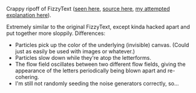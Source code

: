 Crappy ripoff of FizzyText ([seen here](https://workshop.chromeexperiments.com/examples/gui/#1--Basic-Usage), [source here](https://github.com/dataarts/dat.gui/blob/gh-pages/docs/demo.js), [my attempted explanation here](http://bl.ocks.org/tophtucker/978513bc74d0b32d3795)).

Extremely similar to the original FizzyText, except kinda hacked apart and put together more sloppily. Differences:

- Particles pick up the color of the underlying (invisible) canvas. (Could just as easily be used with images or whatever.)  
- Particles slow down while they're atop the letterforms.  
- The flow field oscillates between two different flow fields, giving the appearance of the letters periodically being blown apart and re-cohering.  
- I'm still not randomly seeding the noise generators correctly, so...  